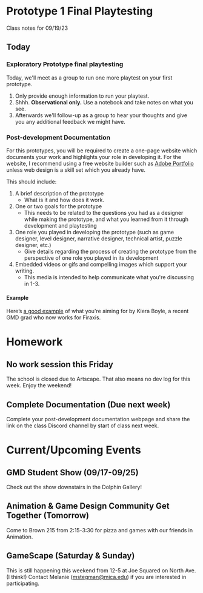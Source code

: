 # Prototype 1 Final Playtesting
Class notes for 09/19/23

## Today
### Exploratory Prototype final playtesting
Today, we'll meet as a group to run one more playtest on your first prototype.
1. Only provide enough information to run your playtest.
2. Shhh. __Observational only.__ Use a notebook and take notes on what you see.
3. Afterwards we'll follow-up as a group to hear your thoughts and give you any additional feedback we might have.

### Post-development Documentation
For this prototypes, you will be required to create a one-page website which documents your work and highlights your role in developing it. For the website, I recommend using a free website builder such as [Adobe Portfolio](https://portfolio.adobe.com/sites) unless web design is a skill set which you already have. 

This should include:
1. A brief description of the prototype
    - What is it and how does it work.
2. One or two goals for the prototype
    - This needs to be related to the questions you had as a designer while making the prototype, and what you learned from it through development and playtesting
3. One role you played in developing the prototype (such as game designer, level designer, narrative designer, technical artist, puzzle designer, etc.)
    - Give details regarding the process of creating the prototype from the perspective of one role you played in its development
4. Embedded videos or gifs and compelling images which support your writing.
    - This media is intended to help communicate what you're discussing in 1-3.

#### Example
Here’s [a good example](https://kierab.myportfolio.com/two-dots) of what you're aiming for by Kiera Boyle, a recent GMD grad who now works for Firaxis.


# Homework

## No work session this Friday
The school is closed due to Artscape. That also means no dev log for this week. Enjoy the weekend!

## Complete Documentation (Due next week)
Complete your post-development documentation webpage and share the link on the class Discord channel by start of class next week.

# Current/Upcoming Events

## GMD Student Show (09/17-09/25)
Check out the show downstairs in the Dolphin Gallery!

## Animation & Game Design Community Get Together (Tomorrow)
Come to Brown 215 from 2:15-3:30 for pizza and games with our friends in Animation.

## GameScape (Saturday & Sunday)
This is still happening this weekend from 12-5 at Joe Squared on North Ave. (I think!) Contact Melanie (mstegman@mica.edu) if you are interested in participating.


